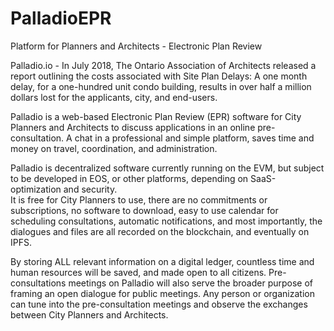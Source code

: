 # PalladioEPR
Platform for Planners and Architects - Electronic Plan Review

Palladio.io -
In July 2018, The Ontario Association of Architects released a report outlining the costs associated with 
Site Plan Delays: A one month delay, for a one-hundred 
unit condo building, results in over half a million dollars lost for the applicants, city, and end-users. 

Palladio is a web-based Electronic Plan Review (EPR) software for City Planners and Architects 
to discuss applications in an online pre-consultation. A chat in a professional and simple platform, saves
time and money on travel, coordination, and administration. 

Palladio is decentralized software currently running on the EVM, but subject to be developed in EOS, or other
platforms, depending on SaaS-optimization and security.   
It is free for City Planners to use, there are no commitments or subscriptions, no software to download, 
easy to use calendar for scheduling consultations, automatic notifications, and most importantly, 
the dialogues and files are all recorded on the blockchain, and eventually on IPFS.

By storing ALL relevant information on a digital ledger, countless time and human resources will be saved, 
and made open to all citizens. Pre-consultations meetings on Palladio will also serve the broader purpose 
of framing an open dialogue for public meetings. Any person or organization can tune into the pre-consultation 
meetings and observe the exchanges between City Planners and Architects. 
